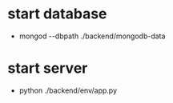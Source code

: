 # start database
* mongod --dbpath ./backend/mongodb-data

# start server
* python ./backend/env/app.py